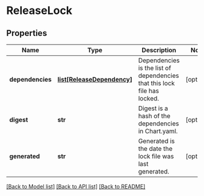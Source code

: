 # ReleaseLock

## Properties
Name | Type | Description | Notes
------------ | ------------- | ------------- | -------------
**dependencies** | [**list[ReleaseDependency]**](ReleaseDependency.md) | Dependencies is the list of dependencies that this lock file has locked. | [optional] 
**digest** | **str** | Digest is a hash of the dependencies in Chart.yaml. | [optional] 
**generated** | **str** | Generated is the date the lock file was last generated. | [optional] 

[[Back to Model list]](../README.md#documentation-for-models) [[Back to API list]](../README.md#documentation-for-api-endpoints) [[Back to README]](../README.md)


